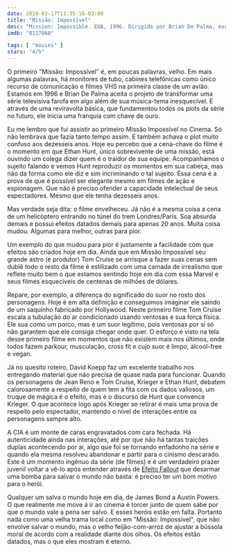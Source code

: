 ```yaml
---
date: 2019-03-17T11:35:16-03:00
title: "Missão: Impossível"
desc: "Mission: Impossible. EUA, 1996. Dirigido por Brian De Palma, escrito por David Koepp a partir da série de TV de Bruce Geller. Com Tom Cruise, Jon Voight e Emmanuelle Béart. Ving Rhames está desde o começo na pele de Luther."
imdb: "0117060"

tags: [ "movies" ]
stars: "4/5"
---
```

O primeiro "Missão: Impossível" é, em poucas palavras, velho. Em mais algumas palavras, há monitores de tubo, cabines telefônicas como único recurso de comunicação e filmes VHS na primeira classe de um avião. Estamos em 1996 e Brian De Palma aceita o projeto de transformar uma série televisiva farofa em algo além de sua música-tema inesquecível. E através de uma reviravolta básica, que fundamentou todos os plots da série no futuro, ele inicia uma franquia com chave de ouro.

Eu me lembro que fui assistir ao primeiro Missão Impossível no Cinema. Só não lembrava que fazia tanto tempo assim. E também achava o plot muito confuso aos dezesseis anos. Hoje eu percebo que a cena-chave do filme é o momento em que Ethan Hunt, único sobrevivente de uma missão, está ouvindo um colega dizer quem é o traidor de sua equipe. Acompanhamos o sujeito falando e vemos Hunt reproduzir os momentos em sua cabeça, mas não da forma como ele diz e sim incriminando o tal sujeito. Essa cena é a prova de que é possível ser elegante mesmo em filmes de ação e espionagem. Que não é preciso ofender a capacidade intelectual de seus espectadores. Mesmo que ele tenha dezesseis anos.

Mas verdade seja dita: o filme envelheceu. Já não é a mesma coisa a cena de um helicóptero entrando no túnel do trem Londres/Paris. Soa absurda demais e possui efeitos datados demais para apenas 20 anos. Muita coisa mudou. Algumas para melhor, outras para pior.

Um exemplo do que mudou para pior é justamente a facilidade com que efeitos são criados hoje em dia. Ainda que em Missão Impossível seu grande astro (e produtor) Tom Cruise se arrisque a fazer suas cenas sem dublê todo o resto da filme é estilizado com uma camada de irrealismo que reflete muito bem o que estamos sentindo hoje em dia com essa Marvel e seus filmes esquecíveis de centenas de milhões de dólares.

Repare, por exemplo, a diferença do significado do suor no rosto dos personagens. Hoje é em alta definição e conseguimos imaginar ele saindo de um saquinho fabricado por Hollywood. Neste primeiro filme Tom Cruise escala a tubulação do ar condicionado usando ventosas e sua força física. Ele sua como um porco, mas é um suor legítimo, pois ventosas por si só não garantem que ele consiga chegar onde quer. O esforço é visto na tela desse primeiro filme em momentos que não existem mais nos últimos, onde todos fazem parkour, musculação, cross fit e cujo suor é limpo, álcool-free e vegan.

Já no quesito roteiro, David Koepp faz um excelente trabalho nos entregando material que não precisa de quase nada para funcionar. Quando os personagens de Jean Reno e Tom Cruise, Krieger e Ethan Hunt, debatem calorosamente a respeito de quem tem a fita com os dados valiosos, um truque de mágica é o efeito, mas é o discurso de Hunt que convence Krieger. O que acontece logo após Krieger se retirar é mais uma prova de respeito pelo espectador, mantendo o nível de interações entre os personagens sempre alto.

A CIA é um monte de caras engravatados com cara fechada. Há autenticidade ainda nas interações, até por que não há tantas traições duplas acontecendo por aí, algo que foi se tornando enfadonho na série e quando ela mesma resolveu abandonar e partir para o cinismo descarado. Este é um momento ingênuo da série (de filmes) e é um verdadeiro prazer juvenil voltar a vê-lo após entender através de [Efeito Fallout](/missao-impossivel-efeito-fallout) que desarmar uma bomba para salvar o mundo não basta: é preciso ter um bom motivo para o herói.

Qualquer um salva o mundo hoje em dia, de James Bond a Austin Powers. O que realmente me move a ir ao cinema é torcer junto de quem sabe por que o mundo vale a pena ser salvo. E esses heróis estão em falta. Portanto nada como uma velha trama local como em "Missão: Impossível", que não envolve salvar o mundo, mas o velho feijão-com-arroz de ajustar a bússola moral de acordo com a realidade diante dos olhos. Os efeitos estão datados, mas o que eles mostram é eterno.
